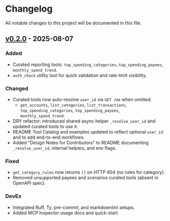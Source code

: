 # Changelog

All notable changes to this project will be documented in this file.

## [v0.2.0] - 2025-08-07

### Added
- Curated reporting tools: `top_spending_categories`, `top_spending_payees`, `monthly_spend_trend`.
- `auth_check` utility tool for quick validation and rate-limit visibility.

### Changed
- Curated tools now auto-resolve `user_id` via `GET /me` when omitted:
  - `get_accounts`, `list_categories`, `list_transactions`,
    `top_spending_categories`, `top_spending_payees`, `monthly_spend_trend`.
- DRY refactor: introduced shared async helper `_resolve_user_id` and
  updated curated tools to use it.
- README Tool Catalog and examples updated to reflect optional `user_id`
  and to add end-to-end workflows.
- Added "Design Notes for Contributors" to README documenting
  `_resolve_user_id`, internal helpers, and env flags.

### Fixed
- `get_category_rules` now returns `[]` on HTTP 404 (no rules for category).
- Removed unsupported payees and scenarios curated tools (absent in OpenAPI spec).

### DevEx
- Integrated Ruff, Ty, pre-commit, and markdownlint setups.
- Added MCP Inspector usage docs and quick-start.

[v0.2.0]: https://example.com/releases/v0.2.0
